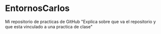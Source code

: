 # EntornosCarlos
Mi repositorio de practicas de GitHub
"Explica sobre que va el repositorio y que esta vinculado a una practica de clase"
